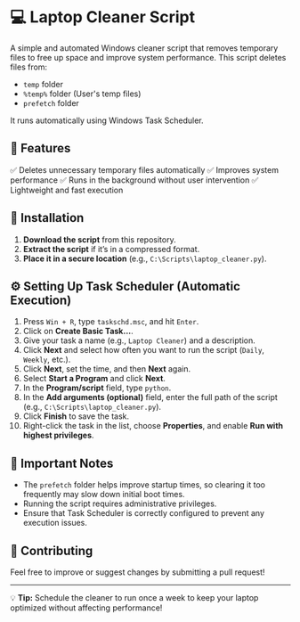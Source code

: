 # 💻 Laptop Cleaner Script

A simple and automated Windows cleaner script that removes temporary files to free up space and improve system performance. This script deletes files from:

- `temp` folder
- `%temp%` folder (User's temp files)
- `prefetch` folder

It runs automatically using Windows Task Scheduler.

## 📜 Features
✅ Deletes unnecessary temporary files automatically
✅ Improves system performance
✅ Runs in the background without user intervention
✅ Lightweight and fast execution

## 🚀 Installation
1. **Download the script** from this repository.
2. **Extract the script** if it’s in a compressed format.
3. **Place it in a secure location** (e.g., `C:\Scripts\laptop_cleaner.py`).

## ⚙️ Setting Up Task Scheduler (Automatic Execution)

1. Press `Win + R`, type `taskschd.msc`, and hit `Enter`.
2. Click on **Create Basic Task...**.
3. Give your task a name (e.g., `Laptop Cleaner`) and a description.
4. Click **Next** and select how often you want to run the script (`Daily`, `Weekly`, etc.).
5. Click **Next**, set the time, and then **Next** again.
6. Select **Start a Program** and click **Next**.
7. In the **Program/script** field, type `python`.
8. In the **Add arguments (optional)** field, enter the full path of the script (e.g., `C:\Scripts\laptop_cleaner.py`).
9. Click **Finish** to save the task.
10. Right-click the task in the list, choose **Properties**, and enable **Run with highest privileges**.

## 🛑 Important Notes
- The `prefetch` folder helps improve startup times, so clearing it too frequently may slow down initial boot times.
- Running the script requires administrative privileges.
- Ensure that Task Scheduler is correctly configured to prevent any execution issues.

## 📝 Contributing
Feel free to improve or suggest changes by submitting a pull request!

---

💡 **Tip:** Schedule the cleaner to run once a week to keep your laptop optimized without affecting performance!

